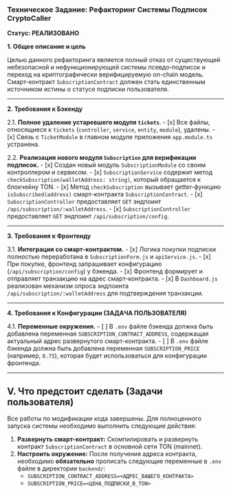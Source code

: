 ### **Техническое Задание: Рефакторинг Системы Подписок CryptoCaller**

**Статус: РЕАЛИЗОВАНО**

**1. Общее описание и цель**

Целью данного рефакторинга является полный отказ от существующей небезопасной и нефункционирующей системы псевдо-подписок и переход на криптографически верифицируемую on-chain модель. Смарт-контракт `SubscriptionContract` должен стать единственным источником истины о статусе подписки пользователя.

---

**2. Требования к Бэкенду**

2.1. **Полное удаление устаревшего модуля `tickets`**. 
    - [x] Все файлы, относящиеся к `tickets` (`controller`, `service`, `entity`, `module`), удалены.
    - [x] Связь с `TicketModule` в главном модуле приложения `app.module.ts` устранена.

2.2. **Реализация нового модуля `Subscription` для верификации подписок.**
    - [x] Создан новый модуль `SubscriptionModule` со своим контроллером и сервисом.
    - [x] `SubscriptionService` содержит метод `checkSubscription(walletAddress: string)`, который обращается к блокчейну TON.
    - [x] Метод `checkSubscription` вызывает getter-функцию `isSubscribed(address)` смарт-контракта `SubscriptionContract`.
    - [x] `SubscriptionController` предоставляет `GET` эндпоинт `/api/subscription/:walletAddress`.
    - [x] `SubscriptionController` предоставляет `GET` эндпоинт `/api/subscription/config`.

---

**3. Требования к Фронтенду**

3.1. **Интеграция со смарт-контрактом.**
    - [x] Логика покупки подписки полностью переработана в `SubscriptionForm.js` и `apiService.js`.
    - [x] При покупке, фронтенд запрашивает конфигурацию (`/api/subscription/config`) у бэкенда.
    - [x] Фронтенд формирует и отправляет транзакцию на адрес смарт-контракта.
    - [x] В `Dashboard.js` реализован механизм опроса эндпоинта `/api/subscription/:walletAddress` для подтверждения транзакции.

---

**4. Требования к Конфигурации (ЗАДАЧА ПОЛЬЗОВАТЕЛЯ)**

4.1. **Переменные окружения.**
    - [ ] В `.env` файле бэкенда должна быть добавлена переменная `SUBSCRIPTION_CONTRACT_ADDRESS`, содержащая актуальный адрес развернутого смарт-контракта.
    - [ ] В `.env` файле бэкенда должна быть добавлена переменная `SUBSCRIPTION_PRICE` (например, `0.75`), которая будет использоваться для конфигурации фронтенда.

---

## V. Что предстоит сделать (Задачи пользователя)

Все работы по модификации кода завершены. Для полноценного запуска системы необходимо выполнить следующие действия:

1.  **Развернуть смарт-контракт:** Скомпилировать и развернуть контракт `SubscriptionContract` в основной сети TON (mainnet).
2.  **Настроить окружение:** После получения адреса контракта, необходимо **обязательно** прописать следующие переменные в `.env` файле в директории `backend/`:
    - `SUBSCRIPTION_CONTRACT_ADDRESS=<АДРЕС_ВАШЕГО_КОНТРАКТА>`
    - `SUBSCRIPTION_PRICE=<ЦЕНА_ПОДПИСКИ_В_TON>`
